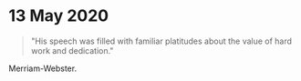 # 13 May 2020
>"His speech was filled with familiar platitudes about the value of hard work and dedication."

Merriam-Webster.
